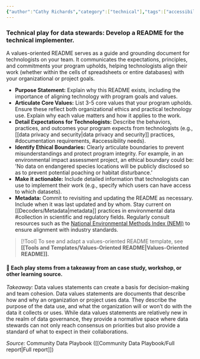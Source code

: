 ```yaml
---
{"author":"Cathy Richards","category":["technical"],"tags":["accessibility","documentation","collection"],"dg-publish":true,"permalink":"/plays/play-02-develop-a-values-oriented-read-me-for-the-technical-implementer/","dgPassFrontmatter":true}
---
```


### **Technical play for data stewards: Develop a README for the technical implementer.** 
A values-oriented README serves as a guide and grounding document for technologists on your team. It communicates the expectations, principles, and commitments your program upholds, helping technologists align their work (whether within the cells of spreadsheets or entire databases) with your organizational or project goals.
- **Purpose Statement:** Explain why this README exists, including the importance of aligning technology with program goals and values.
- **Articulate Core Values:** List 3-5 core values that your program upholds. Ensure these reflect both organizational ethics and practical technology use. Explain why each value matters and how it applies to the work.
- **Detail Expectations for Technologists:** Describe the behaviors, practices, and outcomes your program expects from technologists (e.g., [[data privacy and security\|data privacy and security]] practices, #documentation requirements, #accessibility needs).
- **Identify Ethical Boundaries:** Clearly articulate boundaries to prevent misunderstandings and protect program integrity. For example, in an environmental impact assessment project, an ethical boundary could be: 'No data on endangered species locations will be publicly disclosed so as to prevent potential poaching or habitat disturbance.’
- **Make it actionable:** Include detailed information that technologists can use to implement their work (e.g., specify which users can have access to which datasets).
- **Metadata:** Commit to revisiting and updating the README as necessary. Include when it was last updated and by whom. Stay current on [[Decoders/Metadata\|metadata]] practices in environmental data #collection in scientific and regulatory fields. Regularly consult resources such as the [National Environmental Methods Index (NEMI)](https://www.nemi.gov/home/) to ensure alignment with industry standards.

> [!Tool] 
> To see and adapt a values-oriented README template, see **[[Tools and Templates/Values-Oriented README\|Values-Oriented README]].** 


#### 🌱 Each play stems from a takeaway from an case study, workshop, or other learning source. 

*Takeaway:* Data values statements can create a basis for decision-making and team cohesion. 
Data values statements are documents that describe how and why an organization or project uses data. They describe the purpose of the data use, and what the organization will or won’t do with the data it collects or uses. While data values statements are relatively new in the realm of data governance, they provide a normative space where data stewards can not only reach consensus on priorities but also provide a standard of what to expect in their collaborations.

*Source:* Community Data Playbook ([[Community Data Playbook/Full report\|Full report]])